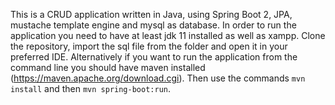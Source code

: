 This is a CRUD application written in Java, using Spring Boot 2, JPA, mustache template engine and mysql as database.
In order to run the application you need to have at least jdk 11 installed as well as xampp. Clone the repository, import the sql file from the folder and open it in your preferred IDE. Alternatively if you want to run the application from the command line you should have maven installed (https://maven.apache.org/download.cgi). Then use the commands `mvn install` and then `mvn spring-boot:run`. 